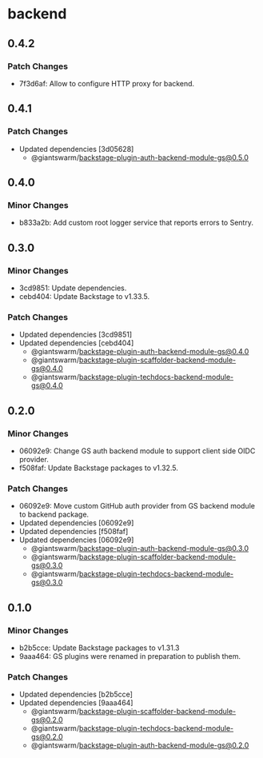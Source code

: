# backend

## 0.4.2

### Patch Changes

- 7f3d6af: Allow to configure HTTP proxy for backend.

## 0.4.1

### Patch Changes

- Updated dependencies [3d05628]
  - @giantswarm/backstage-plugin-auth-backend-module-gs@0.5.0

## 0.4.0

### Minor Changes

- b833a2b: Add custom root logger service that reports errors to Sentry.

## 0.3.0

### Minor Changes

- 3cd9851: Update dependencies.
- cebd404: Update Backstage to v1.33.5.

### Patch Changes

- Updated dependencies [3cd9851]
- Updated dependencies [cebd404]
  - @giantswarm/backstage-plugin-auth-backend-module-gs@0.4.0
  - @giantswarm/backstage-plugin-scaffolder-backend-module-gs@0.4.0
  - @giantswarm/backstage-plugin-techdocs-backend-module-gs@0.4.0

## 0.2.0

### Minor Changes

- 06092e9: Change GS auth backend module to support client side OIDC provider.
- f508faf: Update Backstage packages to v1.32.5.

### Patch Changes

- 06092e9: Move custom GitHub auth provider from GS backend module to backend package.
- Updated dependencies [06092e9]
- Updated dependencies [f508faf]
- Updated dependencies [06092e9]
  - @giantswarm/backstage-plugin-auth-backend-module-gs@0.3.0
  - @giantswarm/backstage-plugin-scaffolder-backend-module-gs@0.3.0
  - @giantswarm/backstage-plugin-techdocs-backend-module-gs@0.3.0

## 0.1.0

### Minor Changes

- b2b5cce: Update Backstage packages to v1.31.3
- 9aaa464: GS plugins were renamed in preparation to publish them.

### Patch Changes

- Updated dependencies [b2b5cce]
- Updated dependencies [9aaa464]
  - @giantswarm/backstage-plugin-scaffolder-backend-module-gs@0.2.0
  - @giantswarm/backstage-plugin-techdocs-backend-module-gs@0.2.0
  - @giantswarm/backstage-plugin-auth-backend-module-gs@0.2.0
